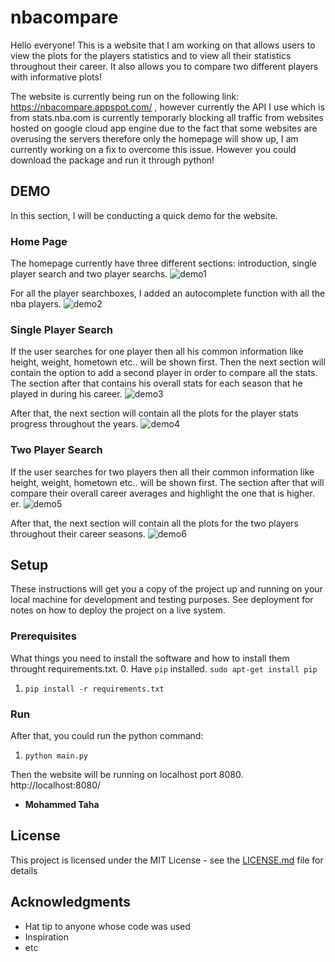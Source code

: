 # nbacompare

Hello everyone! This is a website that I am working on that allows users to view the plots for the players statistics and to view all their statistics throughout their career. It also allows you to compare two different players with informative plots! 

The website is currently being run on the following link: https://nbacompare.appspot.com/ , however currently the API I use which is from stats.nba.com is currently temporarly blocking all traffic from websites hosted on google cloud app engine due to the fact that some websites are overusing the servers therefore only the homepage will show up, I am currently working on a fix to overcome this issue. 
However you could download the package and run it through python!

## DEMO

In this section, I will be conducting a quick demo for the website. 

### Home Page

The homepage currently have three different sections: introduction, single player search and two player searchs. 
![demo1](static/images/demo01.JPG)

For all the player searchboxes, I added an autocomplete function with all the nba players. 
![demo2](static/images/demo02.JPG)



### Single Player Search

If the user searches for one player then all his common information like height, weight, hometown etc.. will be shown first. 
Then the next section will contain the option to add a second player in order to compare all the stats. The section after that contains his overall stats for each season that he played in during his career. 
![demo3](static/images/demo03.JPG)

After that, the next section will contain all the plots for the player stats progress throughout the years. 
![demo4](static/images/demo04.JPG)


### Two Player Search

If the user searches for two players then all their common information like height, weight, hometown etc.. will be shown first. 
 The section after that will compare their overall career averages and highlight the one that is higher. er. 
![demo5](static/images/demo05.JPG)

After that, the next section will contain all the plots for the two players throughout their career seasons. 
![demo6](static/images/demo06.JPG)



## Setup

These instructions will get you a copy of the project up and running on your local machine for development and testing purposes. See deployment for notes on how to deploy the project on a live system.

### Prerequisites

What things you need to install the software and how to install them throught requirements.txt. 
0. Have `pip` installed. `sudo apt-get install pip`
1. `pip install -r requirements.txt`

### Run

After that, you could run the python command: 
1. `python main.py`

Then the website will be running on localhost port 8080. http://localhost:8080/


* **Mohammed Taha** 

## License

This project is licensed under the MIT License - see the [LICENSE.md](LICENSE.md) file for details

## Acknowledgments

* Hat tip to anyone whose code was used
* Inspiration
* etc

